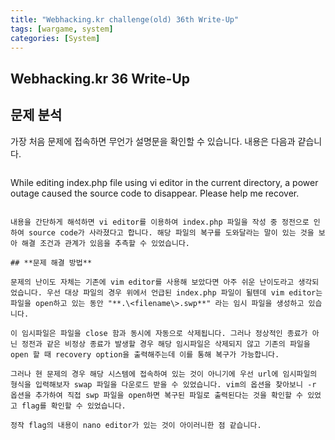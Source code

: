 ```yaml
---
title: "Webhacking.kr challenge(old) 36th Write-Up"
tags: [wargame, system]
categories: [System]
---
```


Webhacking.kr 36 Write-Up
-------------------------

## **문제 분석**

가장 처음 문제에 접속하면 무언가 설명문을 확인할 수 있습니다. 내용은 다음과 걑습니다.

> ```
While editing index.php file using vi editor in the current directory, a power outage caused the source code to disappear.
Please help me recover.
```

내용을 간단하게 해석하면 vi editor를 이용하여 index.php 파일을 작성 중 정전으로 인하여 source code가 사라졌다고 합니다. 해당 파일의 복구를 도와달라는 말이 있는 것을 보아 해결 조건과 관계가 있음을 추측할 수 있었습니다.

## **문제 해결 방법**

문제의 난이도 자체는 기존에 vim editor를 사용해 보았다면 아주 쉬운 난이도라고 생각되었습니다. 우선 대상 파일의 경우 위에서 언급된 index.php 파일이 될텐데 vim editor는 파일을 open하고 있는 동안 "**.\<filename\>.swp**" 라는 임시 파일을 생성하고 있습니다.

이 임시파일은 파일을 close 함과 동시에 자동으로 삭제됩니다. 그러나 정상적인 종료가 아닌 정전과 같은 비정상 종료가 발생할 경우 해당 임시파일은 삭제되지 않고 기존의 파일을 open 할 때 recovery option을 출력해주는데 이를 통해 복구가 가능합니다.

그러나 현 문제의 경우 해당 시스템에 접속하여 있는 것이 아니기에 우선 url에 임시파일의 형식을 입력해보자 swap 파일을 다운로드 받을 수 있었습니다. vim의 옵션을 찾아보니 -r 옵션을 추가하여 직접 swp 파일을 open하면 복구된 파일로 출력된다는 것을 확인할 수 있었고 flag를 확인할 수 있었습니다.

정작 flag의 내용이 nano editor가 있는 것이 아이러니한 점 같습니다.
